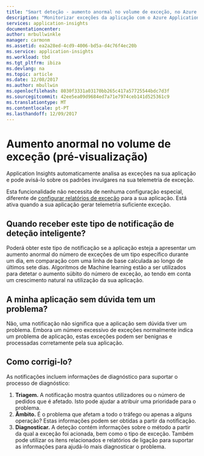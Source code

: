 ```yaml
---
title: "Smart deteção - aumento anormal no volume de exceção, no Azure Application Insights | Microsoft Docs"
description: "Monitorizar exceções da aplicação com o Azure Application Insights para padrões invulgares no volume de exceção."
services: application-insights
documentationcenter: 
author: mrbullwinkle
manager: carmonm
ms.assetid: ea2a28ed-4cd9-4006-bd5a-d4c76f4ec20b
ms.service: application-insights
ms.workload: tbd
ms.tgt_pltfrm: ibiza
ms.devlang: na
ms.topic: article
ms.date: 12/08/2017
ms.author: mbullwin
ms.openlocfilehash: 8030f3331a03170bb265c417a57725544bdc7d3f
ms.sourcegitcommit: 42ee5ea09d9684ed7a71e7974ceb141d525361c9
ms.translationtype: MT
ms.contentlocale: pt-PT
ms.lasthandoff: 12/09/2017
---
```

# <a name="abnormal-rise-in-exception-volume-preview"></a>Aumento anormal no volume de exceção (pré-visualização)

Application Insights automaticamente analisa as exceções na sua aplicação e pode avisá-lo sobre os padrões invulgares na sua telemetria de exceção.

Esta funcionalidade não necessita de nenhuma configuração especial, diferente de [configurar relatórios de exceção](https://docs.microsoft.com/azure/application-insights/app-insights-asp-net-exceptions#set-up-exception-reporting) para a sua aplicação. Está ativa quando a sua aplicação gerar telemetria suficiente exceção.

## <a name="when-would-i-get-this-type-of-smart-detection-notification"></a>Quando receber este tipo de notificação de deteção inteligente?
Poderá obter este tipo de notificação se a aplicação esteja a apresentar um aumento anormal do número de exceções de um tipo específico durante um dia, em comparação com uma linha de base calculada ao longo de últimos sete dias.
Algoritmos de Machine learning estão a ser utilizados para detetar o aumento súbito do número de exceção, ao tendo em conta um crescimento natural na utilização da sua aplicação.

## <a name="does-my-app-definitely-have-a-problem"></a>A minha aplicação sem dúvida tem um problema?
Não, uma notificação não significa que a aplicação sem dúvida tiver um problema. Embora um número excessivo de exceções normalmente indica um problema de aplicação, estas exceções podem ser benignas e processadas corretamente pela sua aplicação.

## <a name="how-do-i-fix-it"></a>Como corrigi-lo?
As notificações incluem informações de diagnóstico para suportar o processo de diagnóstico:
1. **Triagem.** A notificação mostra quantos utilizadores ou o número de pedidos que é afetado. Isto pode ajudar a atribuir uma prioridade para o problema.
2. **Âmbito.** É o problema que afetam a todo o tráfego ou apenas a alguns operação? Estas informações podem ser obtidas a partir da notificação.
3. **Diagnosticar.** A deteção contém informações sobre o método a partir da qual a exceção foi acionada, bem como o tipo de exceção. Também pode utilizar os itens relacionados e relatórios de ligação para suportar as informações para ajudá-lo mais diagnosticar o problema.